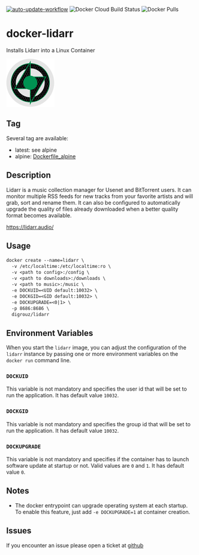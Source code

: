 [![auto-update-workflow](https://github.com/digrouz/docker-lidarr/actions/workflows/auto-update.yml/badge.svg)](https://github.com/digrouz/docker-lidarr/actions/workflows/auto-update.yml)
![Docker Cloud Build Status](https://img.shields.io/docker/cloud/build/digrouz/lidarr)
![Docker Pulls](https://img.shields.io/docker/pulls/digrouz/lidarr)

# docker-lidarr
Installs Lidarr into a Linux Container


![Lidarr](https://github.com/lidarr/Lidarr/raw/develop/Logo/128.png)

## Tag
Several tag are available:
* latest: see alpine
* alpine: [Dockerfile_alpine](https://github.com/digrouz/docker-lidarr/blob/master/Dockerfile_alpine)

## Description

Lidarr is a music collection manager for Usenet and BitTorrent users. It can monitor multiple RSS feeds for new tracks from your favorite artists and will grab, sort and rename them. It can also be configured to automatically upgrade the quality of files already downloaded when a better quality format becomes available.

https://lidarr.audio/

## Usage
    docker create --name=lidarr \
      -v /etc/localtime:/etc/localtime:ro \
      -v <path to config>:/config \
      -v <path to downloads>:/downloads \
      -v <path to music>:/music \
      -e DOCKUID=<UID default:10032> \
      -e DOCKGID=<GID default:10032> \
      -e DOCKUPGRADE=<0|1> \
      -p 8686:8686 \
      digrouz/lidarr

## Environment Variables

When you start the `lidarr` image, you can adjust the configuration of the `lidarr` instance by passing one or more environment variables on the `docker run` command line.

### `DOCKUID`

This variable is not mandatory and specifies the user id that will be set to run the application. It has default value `10032`.

### `DOCKGID`

This variable is not mandatory and specifies the group id that will be set to run the application. It has default value `10032`.

### `DOCKUPGRADE`

This variable is not mandatory and specifies if the container has to launch software update at startup or not. Valid values are `0` and `1`. It has default value `0`.

## Notes

* The docker entrypoint can upgrade operating system at each startup. To enable this feature, just add `-e DOCKUPGRADE=1` at container creation.

## Issues

If you encounter an issue please open a ticket at [github](https://github.com/digrouz/docker-lidarr/issues)
